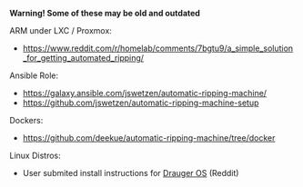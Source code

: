 **Warning! Some of these may be old and outdated**

ARM under LXC / Proxmox: 

 - https://www.reddit.com/r/homelab/comments/7bgtu9/a_simple_solution_for_getting_automated_ripping/

Ansible Role:

- https://galaxy.ansible.com/jswetzen/automatic-ripping-machine/
- https://github.com/jswetzen/automatic-ripping-machine-setup

Dockers:

- https://github.com/deekue/automatic-ripping-machine/tree/docker

Linux Distros:

- User submited install instructions for [Drauger OS](https://www.reddit.com/r/homelab/comments/ljxfkj/noob_friendly_installing_and_setting_up_automatic/?utm_source=share&utm_medium=web2x&context=3) (Reddit)